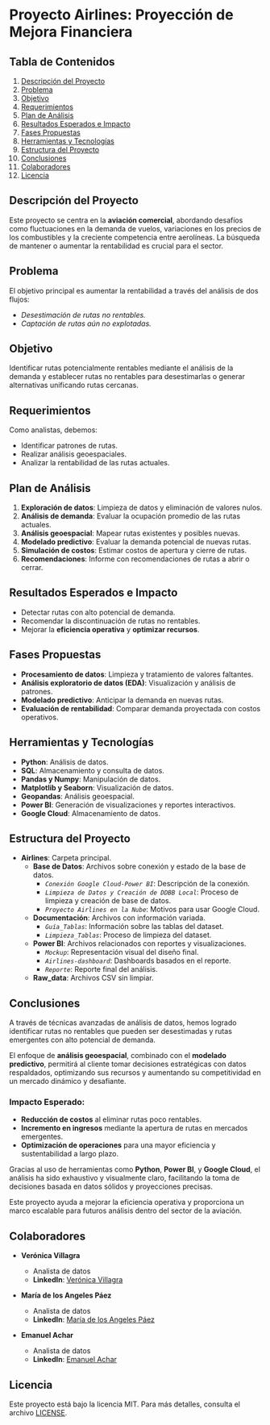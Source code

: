 # Proyecto Airlines: Proyección de Mejora Financiera

## Tabla de Contenidos
1. [Descripción del Proyecto](#descripción-del-proyecto)
2. [Problema](#problema)
3. [Objetivo](#objetivo)
4. [Requerimientos](#requerimientos)
5. [Plan de Análisis](#plan-de-análisis)
6. [Resultados Esperados e Impacto](#resultados-esperados-e-impacto)
7. [Fases Propuestas](#fases-propuestas)
8. [Herramientas y Tecnologías](#herramientas-y-tecnologías)
9. [Estructura del Proyecto](#estructura-del-proyecto)
10. [Conclusiones](#conclusiones)
11. [Colaboradores](#colaboradores)
12. [Licencia](#licencia)

## Descripción del Proyecto
Este proyecto se centra en la **aviación comercial**, abordando desafíos como fluctuaciones en la demanda de vuelos, variaciones en los precios de los combustibles y la creciente competencia entre aerolíneas. La búsqueda de mantener o aumentar la rentabilidad es crucial para el sector.

## Problema
El objetivo principal es aumentar la rentabilidad a través del análisis de dos flujos:
- *Desestimación de rutas no rentables.*
- *Captación de rutas aún no explotadas.*

## Objetivo
Identificar rutas potencialmente rentables mediante el análisis de la demanda y establecer rutas no rentables para desestimarlas o generar alternativas unificando rutas cercanas.

## Requerimientos
Como analistas, debemos:
- Identificar patrones de rutas.
- Realizar análisis geoespaciales.
- Analizar la rentabilidad de las rutas actuales.

## Plan de Análisis
1. **Exploración de datos**: Limpieza de datos y eliminación de valores nulos.
2. **Análisis de demanda**: Evaluar la ocupación promedio de las rutas actuales.
3. **Análisis geoespacial**: Mapear rutas existentes y posibles nuevas.
4. **Modelado predictivo**: Evaluar la demanda potencial de nuevas rutas.
5. **Simulación de costos**: Estimar costos de apertura y cierre de rutas.
6. **Recomendaciones**: Informe con recomendaciones de rutas a abrir o cerrar.

## Resultados Esperados e Impacto
- Detectar rutas con alto potencial de demanda.
- Recomendar la discontinuación de rutas no rentables.
- Mejorar la **eficiencia operativa** y **optimizar recursos**.

## Fases Propuestas
- **Procesamiento de datos**: Limpieza y tratamiento de valores faltantes.
- **Análisis exploratorio de datos (EDA)**: Visualización y análisis de patrones.
- **Modelado predictivo**: Anticipar la demanda en nuevas rutas.
- **Evaluación de rentabilidad**: Comparar demanda proyectada con costos operativos.

## Herramientas y Tecnologías
- **Python**: Análisis de datos.
- **SQL**: Almacenamiento y consulta de datos.
- **Pandas y Numpy**: Manipulación de datos.
- **Matplotlib y Seaborn**: Visualización de datos.
- **Geopandas**: Análisis geoespacial.
- **Power BI**: Generación de visualizaciones y reportes interactivos.
- **Google Cloud**: Almacenamiento de datos.

## Estructura del Proyecto
- **Airlines**: Carpeta principal.
  - **Base de Datos**: Archivos sobre conexión y estado de la base de datos.
    - *`Conexión Google Cloud-Power BI`*: Descripción de la conexión.
    - *`Limpieza de Datos y Creación de DDBB Local`*: Proceso de limpieza y creación de base de datos.
    - *`Proyecto Airlines en la Nube`*: Motivos para usar Google Cloud.
  - **Documentación**: Archivos con información variada.
    - *`Guía_Tablas`*: Información sobre las tablas del dataset.
    - *`Limpieza_Tablas`*: Proceso de limpieza del dataset.
  - **Power BI**: Archivos relacionados con reportes y visualizaciones.
    - *`Mockup`*: Representación visual del diseño final.
    - *`Airlines-dashboard`*: Dashboards basados en el reporte.
    - *`Reporte`*: Reporte final del análisis.
  - **Raw_data**: Archivos CSV sin limpiar.

## Conclusiones 

A través de técnicas avanzadas de análisis de datos, hemos logrado identificar rutas no rentables que pueden ser desestimadas y rutas emergentes con alto potencial de demanda. 

El enfoque de **análisis geoespacial**, combinado con el **modelado predictivo**, permitirá al cliente tomar decisiones estratégicas con datos respaldados, optimizando sus recursos y aumentando su competitividad en un mercado dinámico y desafiante.

### Impacto Esperado:
- **Reducción de costos** al eliminar rutas poco rentables.
- **Incremento en ingresos** mediante la apertura de rutas en mercados emergentes.
- **Optimización de operaciones** para una mayor eficiencia y sustentabilidad a largo plazo.

Gracias al uso de herramientas como **Python**, **Power BI**, y **Google Cloud**, el análisis ha sido exhaustivo y visualmente claro, facilitando la toma de decisiones basada en datos sólidos y proyecciones precisas.

Este proyecto ayuda a mejorar la eficiencia operativa y proporciona un marco escalable para futuros análisis dentro del sector de la aviación.

## Colaboradores
- **Verónica Villagra**  
  - Analista de datos
  - **LinkedIn**: [Verónica Villagra](https://www.linkedin.com/in/veronica-villagra)

- **María de los Angeles Páez**  
  - Analista de datos
  - **LinkedIn**: [María de los Angeles Páez](https://www.linkedin.com/in/maria-de-los-angeles-paez)

- **Emanuel Achar**  
  - Analista de datos
  - **LinkedIn**: [Emanuel Achar](https://www.linkedin.com/in/emanuel-achar)

## Licencia
Este proyecto está bajo la licencia MIT. Para más detalles, consulta el archivo [LICENSE](LICENSE).
